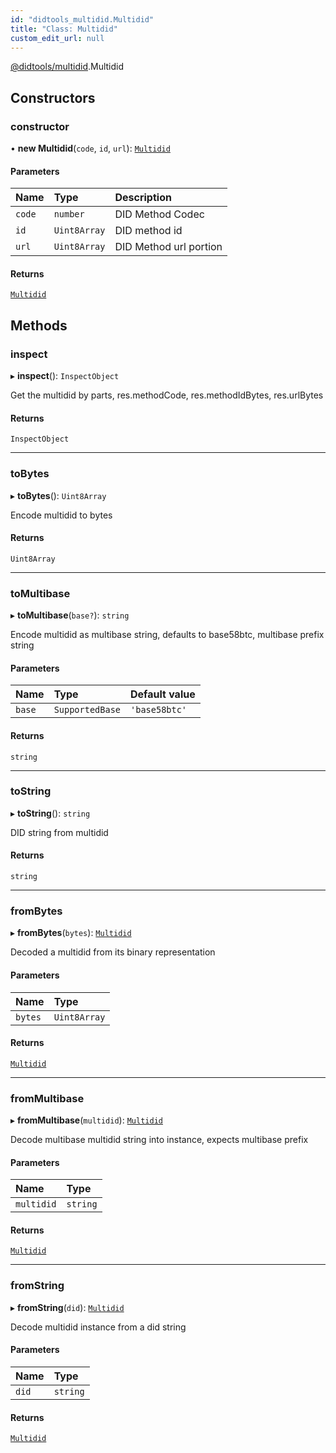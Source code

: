 ```yaml
---
id: "didtools_multidid.Multidid"
title: "Class: Multidid"
custom_edit_url: null
---
```


[@didtools/multidid](../modules/didtools_multidid.md).Multidid

## Constructors

### constructor

• **new Multidid**(`code`, `id`, `url`): [`Multidid`](didtools_multidid.Multidid.md)

#### Parameters

| Name | Type | Description |
| :------ | :------ | :------ |
| `code` | `number` | DID Method Codec |
| `id` | `Uint8Array` | DID method id |
| `url` | `Uint8Array` | DID Method url portion |

#### Returns

[`Multidid`](didtools_multidid.Multidid.md)

## Methods

### inspect

▸ **inspect**(): `InspectObject`

Get the multidid by parts, res.methodCode, res.methodIdBytes, res.urlBytes

#### Returns

`InspectObject`

___

### toBytes

▸ **toBytes**(): `Uint8Array`

Encode multidid to bytes

#### Returns

`Uint8Array`

___

### toMultibase

▸ **toMultibase**(`base?`): `string`

Encode multidid as multibase string, defaults to base58btc, multibase prefix string

#### Parameters

| Name | Type | Default value |
| :------ | :------ | :------ |
| `base` | `SupportedBase` | `'base58btc'` |

#### Returns

`string`

___

### toString

▸ **toString**(): `string`

DID string from multidid

#### Returns

`string`

___

### fromBytes

▸ **fromBytes**(`bytes`): [`Multidid`](didtools_multidid.Multidid.md)

Decoded a multidid from its binary representation

#### Parameters

| Name | Type |
| :------ | :------ |
| `bytes` | `Uint8Array` |

#### Returns

[`Multidid`](didtools_multidid.Multidid.md)

___

### fromMultibase

▸ **fromMultibase**(`multidid`): [`Multidid`](didtools_multidid.Multidid.md)

Decode multibase multidid string into instance, expects multibase prefix

#### Parameters

| Name | Type |
| :------ | :------ |
| `multidid` | `string` |

#### Returns

[`Multidid`](didtools_multidid.Multidid.md)

___

### fromString

▸ **fromString**(`did`): [`Multidid`](didtools_multidid.Multidid.md)

Decode multidid instance from a did string

#### Parameters

| Name | Type |
| :------ | :------ |
| `did` | `string` |

#### Returns

[`Multidid`](didtools_multidid.Multidid.md)
